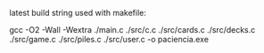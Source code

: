 latest build string used with makefile:

gcc -O2 -Wall -Wextra ./main.c ./src/c.c ./src/cards.c ./src/decks.c ./src/game.c ./src/piles.c ./src/user.c -o paciencia.exe
